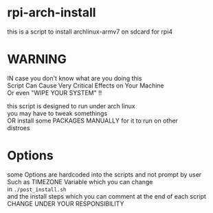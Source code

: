 # rpi-arch-install

 this is a script to install archlinux-armv7 on sdcard for rpi4



# WARNING
 IN case you don't know what are you doing this</br>
 Script Can Cause Very Critical Effects on Your Machine</br> 
 Or even "WIPE YOUR SYSTEM" !!</br>

 this script is designed to run under arch linux</br>
 you may have to tweak somethings </br>
 OR install some PACKAGES MANUALLY for it to run on other</br>
 distroes

# Options
 some Options are hardcoded into the scripts and not prompt by user</br>
 Such as TIMEZONE Variable which you can change </br>
 in `./post_install.sh`</br>
 and the install steps which you can comment at the end of each script</br>
 CHANGE UNDER YOUR RESPONSIBILITY
